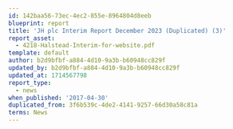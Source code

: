 ```yaml
---
id: 142baa56-73ec-4ec2-855e-8964804d8eeb
blueprint: report
title: 'JH plc Interim Report December 2023 (Duplicated) (3)'
report_asset:
  - 4218-Halstead-Interim-for-website.pdf
template: default
author: b2d9bfbf-a884-4d10-9a3b-b60948cc829f
updated_by: b2d9bfbf-a884-4d10-9a3b-b60948cc829f
updated_at: 1714567798
report_type:
  - news
when_published: '2017-04-30'
duplicated_from: 3f6b539c-4de2-4141-9257-66d30a58c81a
terms: News
---
```

